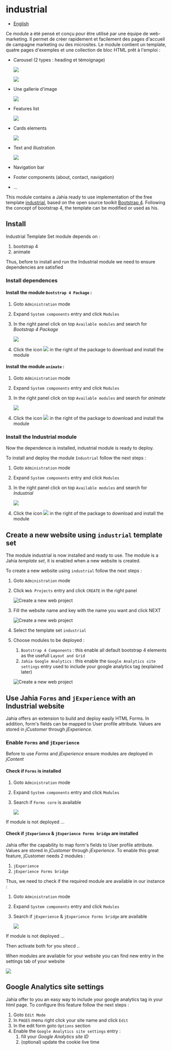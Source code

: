 # industrial

* [English](../../README.md)

Ce module a été pensé et conçu pour être utilisé par une équipe de web-marketing.
Il permet de créer rapidement et facilement des pages d'accueil de campagne marketing ou des microsites.
Le module contient un template, quatre pages d'exemples et une collection de bloc HTML prêt à l'emploi :

* Carousel (2 types : heading et témoignage)

    ![](../images/100_component_carousel.png)
    
    ![](../images/101_component_carousel.png)
    
* Une gallerie d'image

    ![](../images/102_component_gallery.png)
    
* Features list

    ![](../images/104_component_features.png)
    
* Cards elements

    ![](../images/105_component_cards.png)
    
* Text and illustration

    ![](../images/103_component_text.png)
    
* Navigation bar
* Footer components (about, contact, navigation)
* ...


This module contains a Jahia ready to use implementation of the free template [industrial](https://colorlib.com/wp/template/industrial/), based on the open source toolkit [Bootstrap 4](https://getbootstrap.com/docs/).
Following the concept of bootstrap 4, the template can be modified or used as his.

## Install
Industrial Template Set module depends on :
1. bootstrap 4
1. animate

Thus, before to install and run the Industrial module we need to ensure dependencies are satisfied

### Install dependences

#### Install the module `Bootstrap 4 Package` : 
1. Goto `Administration` mode
1. Expand `System components` entry and click `Modules`
1. In the right panel click on top `Available modules` and search for *Bootstrap 4 Package*

    ![](../images/200_modules_B4.png)
    
1. Click the icon ![](../images/201_modules_download_icon.png) in the right of the package to download and install the module

#### Install the module `animate` : 
1. Goto `Administration` mode
1. Expand `System components` entry and click `Modules`
1. In the right panel click on top `Available modules` and search for *animate*

    ![](../images/202_modules_animate.png)
    
1. Click the icon ![](../images/201_modules_download_icon.png) in the right of the package to download and install the module

### Install the Industrial module

Now the dependence is installed, industrial module is ready to deploy.

To install and deploy the module `Industrial` follow the next steps : 
1. Goto `Administration` mode
1. Expand `System components` entry and click `Modules`
1. In the right panel click on top `Available modules` and search for *Industrial*

    ![](doc/readme/202_modules_industrial.png)
    
1. Click the icon ![](../images/201_modules_download_icon.png) in the right of the package to download and install the module

## Create a new website using `industrial` template set

The module industrial is now installed and ready to use. The module is a Jahia *template set*, it is enabled when a new website is created.

To create a new website using `industrial` follow the next steps :
1. Goto `Administration` mode
1. Click `Web Projects` entry and click `CREATE` in the right panel

    ![Create a new web project](../images/000_create_new_site.png)

1. Fill the website name and key with the name you want and click NEXT

    ![Create a new web project](../images/001_create_new_site.png)

1. Select the template set `industrial`
1. Choose modules to be deployed :
    1. `Bootstrap 4 Components` : this enable all default bootstrap 4 elements as the usefull `Layout and Grid`
    1. `Jahia Google Analytics` : this enable the `Google Analytics site settings` entry used to include your google analytics tag (explained later)
    
    ![Create a new web project](../images/002_create_new_site.png)


## Use Jahia `Forms` and `jExperience` with an Industrial website
Jahia offers an extension to build and deploy easily HTML Forms. In addition, form's fields can be mapped to User profile attribute. Values are stored in *jCustomer* through *jExperience*.
### Enable `Forms` and `jExperience`
Before to use *Forms* and *jExperience* ensure modules are deployed in *jContent*

#### Check if `Forms` is installed
1. Goto `Administration` mode
1. Expand `System components` entry and click `Modules`
1. Search if `Forms core` is available

    ![](../images/400_Forms_is_enabled.png)

If module is not deployed ...

#### Check if `jExperience` & `jExperience Forms bridge` are installed
Jahia offer the capability to map form's fields to User profile attribute. Values are stored in *jCustomer* through *jExperience*. To enable this great feature, jCustomer needs 2 modules :
1. `jExperience`
1. `jExperience Forms bridge`

Thus, we need to check if the required module are available in our instance :

1. Goto `Administration` mode
1. Expand `System components` entry and click `Modules`
1. Search if `jExperience` & `jExperience Forms bridge` are available

    ![](../images/300_jExperience_is_enabled.png)

If module is not deployed ...

Then activate both for you sitecd ..

When modules are available for your website you can find new entry in the settings tab of your website

![](../images/500_jX_Form_active.png)

## Google Analytics site settings
Jahia offer to you an easy way to include your google analytics tag in your html page. To configure this feature follow the next steps :
1. Goto `Edit Mode`
1. In `PAGES` menu right click your site name and click `Edit`
1. In the edit form goto `Options` section
1. Enable the `Google Analytics site settings` entry :
    1. fill your *Google Analytics site ID*
    1. (optional) update the cookie live time
